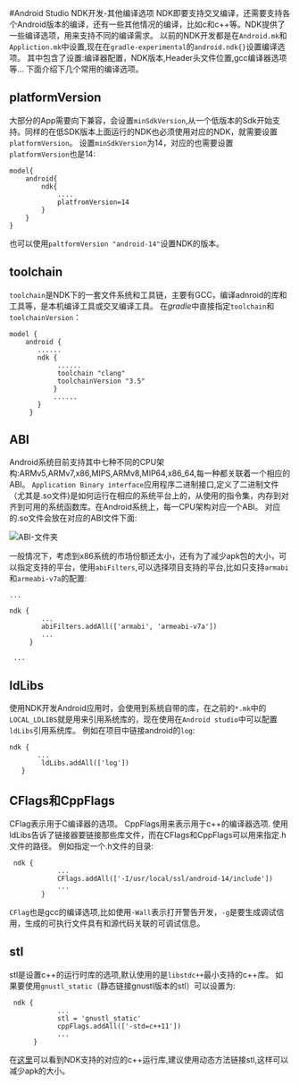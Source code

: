 #Android Studio NDK开发-其他编译选项
NDK即要支持交叉编译，还需要支持各个Android版本的编译，还有一些其他情况的编译，比如c和c++等。NDK提供了一些编译选项，用来支持不同的编译需求。
以前的NDK开发都是在`Android.mk`和`Appliction.mk`中设置,现在在`gradle-experimental`的`android.ndk{}`设置编译选项。
其中包含了设置:编译器配置，NDK版本,Header头文件位置,gcc编译器选项等...
下面介绍下几个常用的编译选项。
## platformVersion
大部分的App需要向下兼容，会设置`minSdkVersion`,从一个低版本的Sdk开始支持。同样的在低SDK版本上面运行的NDK也必须使用对应的NDK，就需要设置`platformVersion`。
设置`minSdkVersion`为14，对应的也需要设置`platformVersion`也是14:
```
model{
	android{
		ndk{
			....
			platfromVersion=14
		}
	}
}
```
也可以使用`paltformVersion "android-14"`设置NDK的版本。
## toolchain
`toolchain`是NDK下的一套文件系统和工具链，主要有GCC，编译adnroid的库和工具等，是本机编译工具或交叉编译工具。
在*gradle*中直接指定`toolchain`和`toolchainVersion`：
```
model {
    android {
       ......
       ndk {
       		......
            toolchain "clang"
            toolchainVersion "3.5"
           }
           ......
       }
     }    
```


## ABI
Android系统目前支持其中七种不同的CPU架构:ARMv5,ARMv7,x86,MIPS,ARMv8,MIP64,x86_64,每一种都关联着一个相应的ABI。
`Application Binary interface`应用程序二进制接口,定义了二进制文件（尤其是.so文件)是如何运行在相应的系统平台上的，从使用的指令集，内存到对齐到可用的系统函数库。在Android系统上，每一CPU架构对应一个ABI。
对应的.so文件会放在对应的ABI文件下面:


![ABI-文件夹](http://upload-images.jianshu.io/upload_images/22188-6befd1d9e77cee41.png?imageMogr2/auto-orient/strip%7CimageView2/2/w/1240)


一般情况下，考虑到x86系统的市场份额还太小，还有为了减少apk包的大小，可以指定支持的平台，使用`abiFilters`,可以选择项目支持的平台,比如只支持`armabi`和`armeabi-v7a`的配置:
```
...

ndk {
	    ...
        abiFilters.addAll(['armabi', 'armeabi-v7a'])
        ...  
     }

 ...
```


## ldLibs
使用NDK开发Android应用时，会使用到系统自带的库，在之前的`*.mk`中的`LOCAL_LDLIBS`就是用来引用系统库的，现在使用在`Android studio`中可以配置`ldLibs`引用系统库。
例如在项目中链接android的`log`:
```
ndk {
       ...
        ldLibs.addAll(['log'])
   }
```

## CFlags和CppFlags
CFlag表示用于C编译器的选项。
CppFlags用来表示用于c++的编译器选项.
使用ldLibs告诉了链接器要链接那些库文件，而在CFlags和CppFlags可以用来指定.h文件的路径。
例如指定一个.h文件的目录:
```
 ndk {
       		...
            CFlags.addAll(['-I/usr/local/ssl/android-14/include'])
			...
        }
```
`CFlag`也是gcc的编译选项,比如使用`-Wall`表示打开警告开发，`-g`是要生成调试信用，生成的可执行文件具有和源代码关联的可调试信息。

## stl
stl是设置c++的运行时库的选项,默认使用的是`libstdc++`最小支持的c++库。
如果要使用`gnustl_static`（静态链接gnustl版本的stl）可以设置为:
```
 ndk {
            ...
            stl = 'gnustl_static'
            cppFlags.addAll(['-std=c++11'])
           	...
      }
```
在[这里](https://developer.android.com/ndk/guides/cpp-support.html#hr)可以看到NDK支持的对应的c++运行库,建议使用动态方法链接stl,这样可以减少apk的大小。




